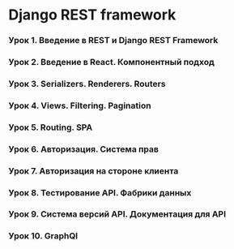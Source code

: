 # Django REST framework
### Урок 1. Введение в REST и Django REST Framework
### Урок 2. Введение в React. Компонентный подход
### Урок 3. Serializers. Renderers. Routers
### Урок 4. Views. Filtering. Pagination
### Урок 5. Routing. SPA
### Урок 6. Авторизация. Система прав
### Урок 7. Авторизация на стороне клиента
### Урок 8. Тестирование API. Фабрики данных
### Урок 9. Система версий API. Документация для API
### Урок 10. GraphQl
